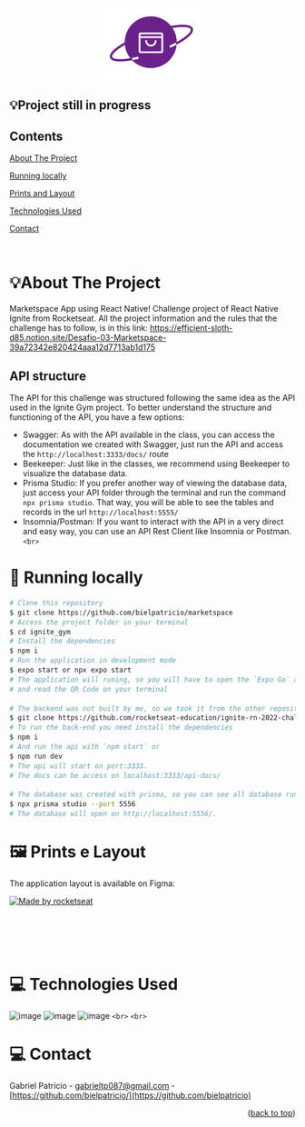 <div id="top"></div>

<!-- PROJECT LOGO -->

<br />
<div align="center">
  <img src="src/assets/logo.svg" alt="Logo">
</div>

<!-- TABLE OF CONTENTS -->

## 💡Project still in progress

## Contents

<p align="center">
    <p><a href="#about-the-project" title=" go to About the Project">About The Project</a></p>
    <p><a href="#iphone-running-locally" title=" go to Running locally">Running locally</a></p>
    <p><a href="#-prints-e-layout" title=" go to Prints e Layout">Prints and Layout</a></p>
    <p><a href="#-technologies-used" title=" go to Technologies Used">Technologies Used</a></p>
    <p><a href="#computer-contact" title=" go to Contact">Contact</a></p>
  </p>

<br>
<!-- ABOUT THE PROJECT -->

# 💡About The Project

Marketspace App using React Native! Challenge project of React Native Ignite from Rocketseat.
All the project information and the rules that the challenge has to follow, is in this link: https://efficient-sloth-d85.notion.site/Desafio-03-Marketspace-39a72342e820424aaa12d7713ab1d175

## API structure

The API for this challenge was structured following the same idea as the API used in the Ignite Gym project. To better understand the structure and functioning of the API, you have a few options:

- Swagger: As with the API available in the class, you can access the documentation we created with Swagger, just run the API and access the `http://localhost:3333/docs/` route
- Beekeeper: Just like in the classes, we recommend using Beekeeper to visualize the database data.
- Prisma Studio: If you prefer another way of viewing the database data, just access your API folder through the terminal and run the command `npx prisma studio`. That way, you will be able to see the tables and records in the url `http://localhost:5555/`
- Insomnia/Postman: If you want to interact with the API in a very direct and easy way, you can use an API Rest Client like Insomnia or Postman.
  `<br>`

# 📱 Running locally

```bash
# Clone this repository
$ git clone https://github.com/bielpatricio/marketspace
# Access the project folder in your terminal
$ cd ignite_gym
# Install the dependencies
$ npm i
# Run the application in development mode
$ expo start or npx expo start
# The application will runing, so you will have to open the `Expo Go` app on your smartphone 
# and read the QR Code on your terminal

# The backend was not built by me, so we took it from the other repository
$ git clone https://github.com/rocketseat-education/ignite-rn-2022-challenge-marketspace-api.git
# To run the back-end you need install the dependencies 
$ npm i
# And run the api with `npm start` or
$ npm run dev
# The api will start on port:3333.
# The docs can be access on localhost:3333/api-docs/

# The database was created with prisma, so you can see all database running, if you use android studio, you cant run prisma on port 5555
$ npx prisma studio --port 5556
# The database will open on http://localhost:5556/.
```

# 🖼 Prints e Layout

The application layout is available on Figma:

<a href="https://www.figma.com/file/r2gfVHrqbvjsf7W8METTLg/Marketspace-(Copy)?t=m2vQokEltp2CG8D5-0">
  <img alt="Made by rocketseat" src="https://img.shields.io/badge/Acessar%20Layout%20-Figma-%2304D361">
</a>
<br>

<p align="center">

</p>

<br>
<p align="center" style="display: flex; align-items: flex-start; justify-content: center;">
  <br>

<br>

# 💻 Technologies Used

 ![image](https://img.shields.io/badge/TypeScript-007ACC?style=for-the-badge&logo=typescript&logoColor=white) ![image](https://img.shields.io/badge/React_Native-20232A?style=for-the-badge&logo=react&logoColor=61DAFB) ![image](https://img.shields.io/badge/Expo-FFFFFF?style=for-the-badge&logo=expo&logoColor=black)
`<br>`
 `<br>`

# 💻 Contact

Gabriel Patrício - gabrieltp087@gmail.com - [https://github.com/bielpatricio/](https://github.com/bielpatricio)

<p align="right">(<a href="#top">back to top</a>)</p>
